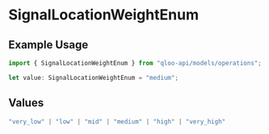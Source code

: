 # SignalLocationWeightEnum

## Example Usage

```typescript
import { SignalLocationWeightEnum } from "qloo-api/models/operations";

let value: SignalLocationWeightEnum = "medium";
```

## Values

```typescript
"very_low" | "low" | "mid" | "medium" | "high" | "very_high"
```